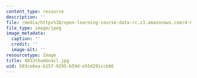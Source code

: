 ```yaml
---
content_type: resource
description: ''
file: /media/https%3A/open-learning-course-data-rc.s3.amazonaws.com/4-614-religious-architecture-and-islamic-cultures-fall-2002/503ce6eab1579295b59de55d291ccb66_4033thumbnail.jpg
file_type: image/jpeg
image_metadata:
  caption: ''
  credit: ''
  image-alt: ''
resourcetype: Image
title: 4033thumbnail.jpg
uid: 503ce6ea-b157-9295-b59d-e55d291ccb66
---
```

